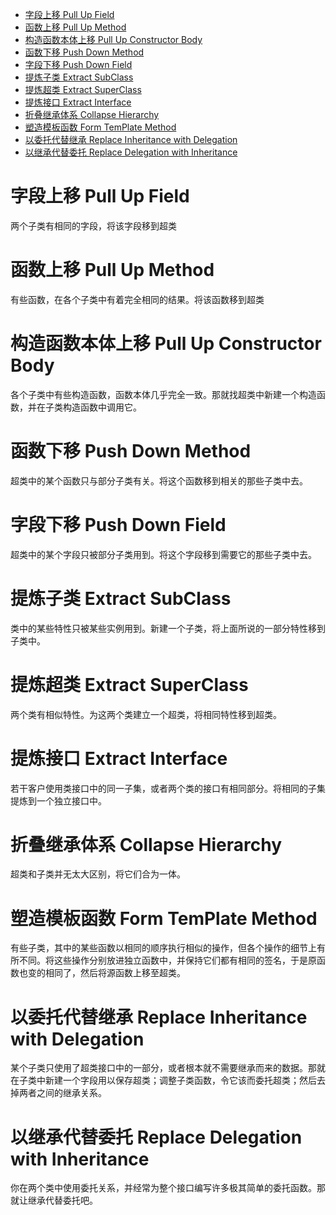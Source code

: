 - [字段上移 Pull Up Field](#字段上移-pull-up-field)
- [函数上移 Pull Up Method](#函数上移-pull-up-method)
- [构造函数本体上移 Pull Up Constructor Body](#构造函数本体上移-pull-up-constructor-body)
- [函数下移 Push Down Method](#函数下移-push-down-method)
- [字段下移 Push Down Field](#字段下移-push-down-field)
- [提炼子类 Extract SubClass](#提炼子类-extract-subclass)
- [提炼超类 Extract SuperClass](#提炼超类-extract-superclass)
- [提炼接口 Extract Interface](#提炼接口-extract-interface)
- [折叠继承体系 Collapse Hierarchy](#折叠继承体系-collapse-hierarchy)
- [塑造模板函数 Form TemPlate Method](#塑造模板函数-form-template-method)
- [以委托代替继承 Replace Inheritance with Delegation](#以委托代替继承-replace-inheritance-with-delegation)
- [以继承代替委托 Replace Delegation with Inheritance](#以继承代替委托-replace-delegation-with-inheritance)


# 字段上移 Pull Up Field
两个子类有相同的字段，将该字段移到超类

# 函数上移 Pull Up Method
有些函数，在各个子类中有着完全相同的结果。将该函数移到超类

# 构造函数本体上移 Pull Up Constructor Body
各个子类中有些构造函数，函数本体几乎完全一致。那就找超类中新建一个构造函数，并在子类构造函数中调用它。

# 函数下移 Push Down Method
超类中的某个函数只与部分子类有关。将这个函数移到相关的那些子类中去。

# 字段下移 Push Down Field
超类中的某个字段只被部分子类用到。将这个字段移到需要它的那些子类中去。

# 提炼子类 Extract SubClass
类中的某些特性只被某些实例用到。新建一个子类，将上面所说的一部分特性移到子类中。

# 提炼超类 Extract SuperClass
两个类有相似特性。为这两个类建立一个超类，将相同特性移到超类。

# 提炼接口 Extract Interface
若干客户使用类接口中的同一子集，或者两个类的接口有相同部分。将相同的子集提炼到一个独立接口中。

# 折叠继承体系 Collapse Hierarchy
超类和子类并无太大区别，将它们合为一体。

# 塑造模板函数 Form TemPlate Method
有些子类，其中的某些函数以相同的顺序执行相似的操作，但各个操作的细节上有所不同。将这些操作分别放进独立函数中，并保持它们都有相同的签名，于是原函数也变的相同了，然后将源函数上移至超类。

# 以委托代替继承 Replace Inheritance with Delegation
某个子类只使用了超类接口中的一部分，或者根本就不需要继承而来的数据。那就在子类中新建一个字段用以保存超类；调整子类函数，令它该而委托超类；然后去掉两者之间的继承关系。

# 以继承代替委托 Replace Delegation with Inheritance
你在两个类中使用委托关系，并经常为整个接口编写许多极其简单的委托函数。那就让继承代替委托吧。

